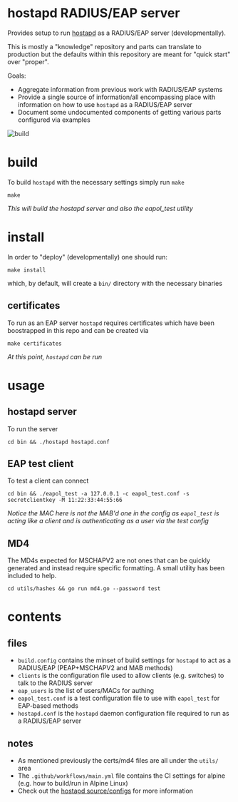 hostapd RADIUS/EAP server
===

Provides setup to run [hostapd](https://w1.fi/hostapd/) as a RADIUS/EAP server (developmentally).

This is mostly a "knowledge" repository and parts can translate to production but the defaults
within this repository are meant for "quick start" over "proper".

Goals:

- Aggregate information from previous work with RADIUS/EAP systems
- Provide a single source of information/all encompassing place with information on how to use `hostapd` as a RADIUS/EAP server
- Document some undocumented components of getting various parts configured via examples

![build](https://github.com/enckse/hostapd-radius-eap-server/actions/workflows/main.yml/badge.svg)

# build

To build `hostapd` with the necessary settings simply run `make`

```
make
```

_This will build the hostapd server and also the eapol_test utility_

# install

In order to "deploy" (developmentally) one should run:

```
make install
```

which, by default, will create a `bin/` directory with the necessary binaries

## certificates

To run as an EAP server `hostapd` requires certificates which have been boostrapped in this repo and can be created via

```
make certificates
```

_At this point, `hostapd` can be run_

# usage

## hostapd server

To run the server

```
cd bin && ./hostapd hostapd.conf
```

## EAP test client

To test a client can connect

```
cd bin && ./eapol_test -a 127.0.0.1 -c eapol_test.conf -s secretclientkey -M 11:22:33:44:55:66
```

_Notice the MAC here is not the MAB'd one in the config as `eapol_test` is acting like a client and is authenticating as a user via the test config_

## MD4

The MD4s expected for MSCHAPV2 are not ones that can be quickly generated and instead require specific formatting. A small utility has been included to help.

```
cd utils/hashes && go run md4.go --password test
```

# contents

## files

- `build.config` contains the minset of build settings for `hostapd` to act as a RADIUS/EAP (PEAP+MSCHAPV2 and MAB methods)
- `clients` is the configuration file used to allow clients (e.g. switches) to talk to the RADIUS server
- `eap_users` is the list of users/MACs for authing
- `eapol_test.conf` is a test configuration file to use with `eapol_test` for EAP-based methods
- `hostapd.conf` is the `hostapd` daemon configuration file required to run as a RADIUS/EAP server

## notes

- As mentioned previously the certs/md4 files are all under the `utils/` area
- The `.github/workflows/main.yml` file contains the CI settings for alpine (e.g. how to build/run in Alpine Linux)
- Check out the [hostapd source/configs](https://w1.fi/cgit/hostap/tree/hostapd/) for more information

